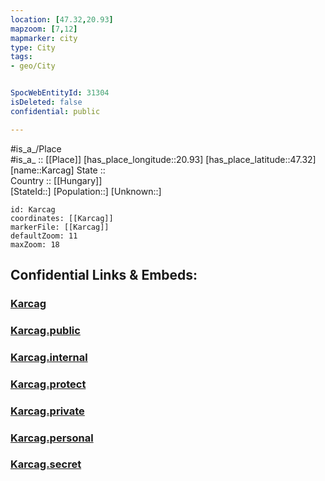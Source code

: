 ```yaml
---
location: [47.32,20.93] 
mapzoom: [7,12] 
mapmarker: city 
type: City
tags:
- geo/City


SpocWebEntityId: 31304
isDeleted: false
confidential: public

---
```

#is_a_/Place  
#is_a_ :: [[Place]] 
[has_place_longitude::20.93] 
[has_place_latitude::47.32] 
[name::Karcag] 
State ::  
Country :: [[Hungary]]  
[StateId::] 
[Population::] 
[Unknown::] 


```leaflet
id: Karcag
coordinates: [[Karcag]] 
markerFile: [[Karcag]] 
defaultZoom: 11 
maxZoom: 18
```


## Confidential Links & Embeds: 

### [Karcag](/_Standards/Earth/Continent/Europe/Europe~East/Hungary/Counties~Hungary/Jász-Nagykun-Szolnok/City/Karcag.md) 

### [Karcag.public](/_public/Earth/Continent/Europe/Europe~East/Hungary/Counties~Hungary/Jász-Nagykun-Szolnok/City/Karcag.public.md) 

### [Karcag.internal](/_internal/Earth/Continent/Europe/Europe~East/Hungary/Counties~Hungary/Jász-Nagykun-Szolnok/City/Karcag.internal.md) 

### [Karcag.protect](/_protect/Earth/Continent/Europe/Europe~East/Hungary/Counties~Hungary/Jász-Nagykun-Szolnok/City/Karcag.protect.md) 

### [Karcag.private](/_private/Earth/Continent/Europe/Europe~East/Hungary/Counties~Hungary/Jász-Nagykun-Szolnok/City/Karcag.private.md) 

### [Karcag.personal](/_personal/Earth/Continent/Europe/Europe~East/Hungary/Counties~Hungary/Jász-Nagykun-Szolnok/City/Karcag.personal.md) 

### [Karcag.secret](/_secret/Earth/Continent/Europe/Europe~East/Hungary/Counties~Hungary/Jász-Nagykun-Szolnok/City/Karcag.secret.md)

